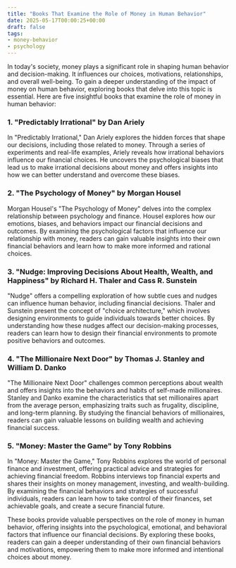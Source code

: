 ```yaml
---
title: "Books That Examine the Role of Money in Human Behavior"
date: 2025-05-17T00:00:25+00:00
draft: false
tags: 
- money-behavior
- psychology
---
```


In today's society, money plays a significant role in shaping human behavior and decision-making. It influences our choices, motivations, relationships, and overall well-being. To gain a deeper understanding of the impact of money on human behavior, exploring books that delve into this topic is essential. Here are five insightful books that examine the role of money in human behavior:

### 1. "Predictably Irrational" by Dan Ariely

In "Predictably Irrational," Dan Ariely explores the hidden forces that shape our decisions, including those related to money. Through a series of experiments and real-life examples, Ariely reveals how irrational behaviors influence our financial choices. He uncovers the psychological biases that lead us to make irrational decisions about money and offers insights into how we can better understand and overcome these biases.

### 2. "The Psychology of Money" by Morgan Housel

Morgan Housel's "The Psychology of Money" delves into the complex relationship between psychology and finance. Housel explores how our emotions, biases, and behaviors impact our financial decisions and outcomes. By examining the psychological factors that influence our relationship with money, readers can gain valuable insights into their own financial behaviors and learn how to make more informed and rational choices.

### 3. "Nudge: Improving Decisions About Health, Wealth, and Happiness" by Richard H. Thaler and Cass R. Sunstein

"Nudge" offers a compelling exploration of how subtle cues and nudges can influence human behavior, including financial decisions. Thaler and Sunstein present the concept of "choice architecture," which involves designing environments to guide individuals towards better choices. By understanding how these nudges affect our decision-making processes, readers can learn how to design their financial environments to promote positive behaviors and outcomes.

### 4. "The Millionaire Next Door" by Thomas J. Stanley and William D. Danko

"The Millionaire Next Door" challenges common perceptions about wealth and offers insights into the behaviors and habits of self-made millionaires. Stanley and Danko examine the characteristics that set millionaires apart from the average person, emphasizing traits such as frugality, discipline, and long-term planning. By studying the financial behaviors of millionaires, readers can gain valuable lessons on building wealth and achieving financial success.

### 5. "Money: Master the Game" by Tony Robbins

In "Money: Master the Game," Tony Robbins explores the world of personal finance and investment, offering practical advice and strategies for achieving financial freedom. Robbins interviews top financial experts and shares their insights on money management, investing, and wealth-building. By examining the financial behaviors and strategies of successful individuals, readers can learn how to take control of their finances, set achievable goals, and create a secure financial future.

These books provide valuable perspectives on the role of money in human behavior, offering insights into the psychological, emotional, and behavioral factors that influence our financial decisions. By exploring these books, readers can gain a deeper understanding of their own financial behaviors and motivations, empowering them to make more informed and intentional choices about money.